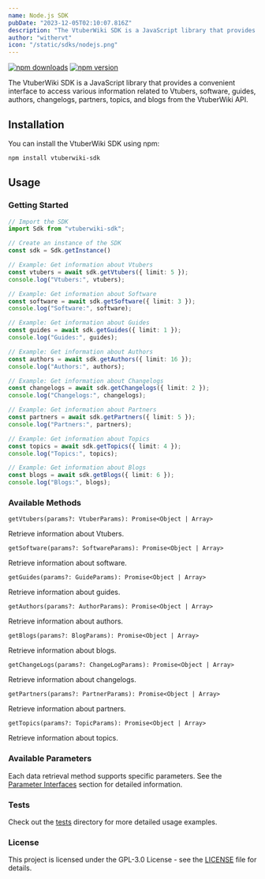 ```yaml
---
name: Node.js SDK
pubDate: "2023-12-05T02:10:07.816Z"
description: "The VtuberWiki SDK is a JavaScript library that provides a convenient interface to access various information related to Vtubers, software, guides, authors, changelogs, partners, topics, and blogs from the VtuberWiki API."
author: "withervt"
icon: "/static/sdks/nodejs.png"
---
```


[![npm downloads](https://img.shields.io/npm/dt/vtuberwiki-sdk)](https://www.npmjs.com/package/vtuberwiki-sdk)
[![npm version](https://img.shields.io/github/package-json/v/vtuberwiki/node-sdk)](https://www.npmjs.com/package/vtuberwiki-sdk)

The VtuberWiki SDK is a JavaScript library that provides a convenient interface to access various information related to Vtubers, software, guides, authors, changelogs, partners, topics, and blogs from the VtuberWiki API.

## Installation

You can install the VtuberWiki SDK using npm:

```bash
npm install vtuberwiki-sdk
```

## Usage

### Getting Started

```typescript
// Import the SDK
import Sdk from "vtuberwiki-sdk";

// Create an instance of the SDK
const sdk = Sdk.getInstance()

// Example: Get information about Vtubers
const vtubers = await sdk.getVtubers({ limit: 5 });
console.log("Vtubers:", vtubers);

// Example: Get information about Software
const software = await sdk.getSoftware({ limit: 3 });
console.log("Software:", software);

// Example: Get information about Guides
const guides = await sdk.getGuides({ limit: 1 });
console.log("Guides:", guides);

// Example: Get information about Authors
const authors = await sdk.getAuthors({ limit: 16 });
console.log("Authors:", authors);

// Example: Get information about Changelogs
const changelogs = await sdk.getChangelogs({ limit: 2 });
console.log("Changelogs:", changelogs);

// Example: Get information about Partners
const partners = await sdk.getPartners({ limit: 5 });
console.log("Partners:", partners);

// Example: Get information about Topics
const topics = await sdk.getTopics({ limit: 4 });
console.log("Topics:", topics);

// Example: Get information about Blogs
const blogs = await sdk.getBlogs({ limit: 6 });
console.log("Blogs:", blogs);
```

### Available Methods

`getVtubers(params?: VtuberParams): Promise<Object | Array>`

Retrieve information about Vtubers.

`getSoftware(params?: SoftwareParams): Promise<Object | Array>`

Retrieve information about software.

`getGuides(params?: GuideParams): Promise<Object | Array>`

Retrieve information about guides.

`getAuthors(params?: AuthorParams): Promise<Object | Array>`

Retrieve information about authors.

`getBlogs(params?: BlogParams): Promise<Object | Array>`

Retrieve information about blogs.

`getChangeLogs(params?: ChangeLogParams): Promise<Object | Array>`

Retrieve information about changelogs.

`getPartners(params?: PartnerParams): Promise<Object | Array>`

Retrieve information about partners.

`getTopics(params?: TopicParams): Promise<Object | Array>`

Retrieve information about topics.

### Available Parameters
Each data retrieval method supports specific parameters. See the [Parameter Interfaces](https://github.com/vtuberwiki/node-sdk/blob/main/src/interfaces/config/methods.ts) section for detailed information.

### Tests

Check out the [tests](./tests/index.ts) directory for more detailed usage examples.

### License 

This project is licensed under the GPL-3.0 License - see the [LICENSE](./LICENSE) file for details.